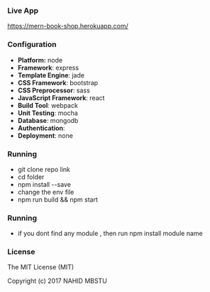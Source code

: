 

### Live App 
https://mern-book-shop.herokuapp.com/


### Configuration
- **Platform:** node
- **Framework**: express
- **Template Engine**: jade
- **CSS Framework**: bootstrap
- **CSS Preprocessor**: sass
- **JavaScript Framework**: react
- **Build Tool**: webpack
- **Unit Testing**: mocha
- **Database**: mongodb
- **Authentication**: 
- **Deployment**: none

### Running 

- git clone repo link
- cd folder
- npm install --save 
- change the env file 
- npm run build && npm start

### Running 

- if you dont find any module , then run npm install module name

### License
The MIT License (MIT)

Copyright (c) 2017 NAHID MBSTU

